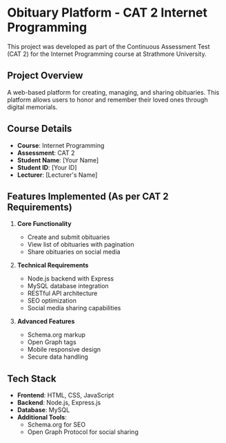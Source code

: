 # Obituary Platform - CAT 2 Internet Programming

This project was developed as part of the Continuous Assessment Test (CAT 2) for the Internet Programming course at Strathmore University.

## Project Overview

A web-based platform for creating, managing, and sharing obituaries. This platform allows users to honor and remember their loved ones through digital memorials.

## Course Details
- **Course**: Internet Programming
- **Assessment**: CAT 2
- **Student Name**: [Your Name]
- **Student ID**: [Your ID]
- **Lecturer**: [Lecturer's Name]

## Features Implemented (As per CAT 2 Requirements)

1. **Core Functionality**
   - Create and submit obituaries
   - View list of obituaries with pagination
   - Share obituaries on social media

2. **Technical Requirements**
   - Node.js backend with Express
   - MySQL database integration
   - RESTful API architecture
   - SEO optimization
   - Social media sharing capabilities

3. **Advanced Features**
   - Schema.org markup
   - Open Graph tags
   - Mobile responsive design
   - Secure data handling

## Tech Stack

- **Frontend**: HTML, CSS, JavaScript
- **Backend**: Node.js, Express.js
- **Database**: MySQL
- **Additional Tools**: 
  - Schema.org for SEO
  - Open Graph Protocol for social sharing

